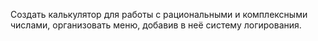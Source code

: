 Создать калькулятор для работы с рациональными и комплексными числами, организовать меню, добавив в неё систему
логирования.